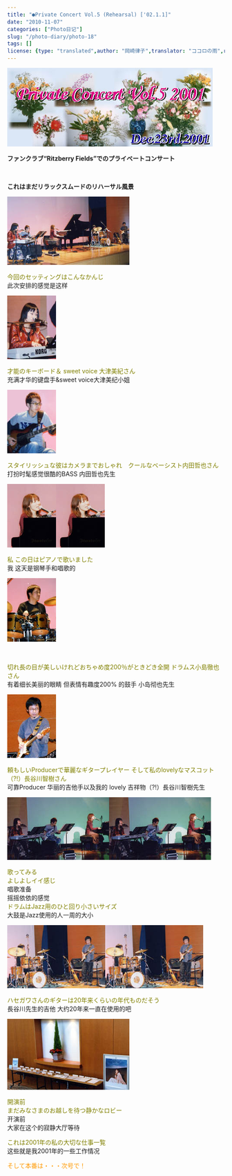 ```yaml
---
title: "●Private Concert Vol.5 (Rehearsal) ['02.1.1]"
date: "2010-11-07"
categories: ["Photo日记"]
slug: "/photo-diary/photo-18"
tags: []
license: {type: "translated",author: "岡崎律子",translator: "ココロの雨",reproduced-url: "http://love.life.coocan.jp/photo/photo18.html",reproduced-website: "岡崎律子Book"}
---
```


[![](./images/title-v5.jpg "title-v5")](./images/title-v5.jpg)  

  
**ファンクラブ“Ritzberry Fields”でのプライベートコンサート**  

  
   

  
**これはまだリラックスムードのリハーサル風景**  

  
![](./images/stage-2.jpg "stage-2")  

  
<span style="color: #808000;">今回のセッティングはこんなかんじ</span>  
此次安排的感觉是这样  

  
[![](./images/keyb.jpg "keyb")](./images/keyb.jpg)  

  
<span style="color: #808000;">才能のキーボード＆ sweet voice 大津美紀さん</span>  
充满才华的键盘手&sweet voice大津美纪小姐  

  
[![](./images/bass.jpg "bass")](./images/bass.jpg)  

  
<span style="color: #808000;">スタイリッシュな彼はカメラまでおしゃれ　クールなベーシスト内田哲也さん</span>  
打扮时髦感觉很酷的BASS 内田哲也先生  

  
![](./images/pf.jpg)[![](./images/pf.jpg "pf")](./images/pf.jpg)  

  
<span style="color: #808000;">私 この日はピアノで歌いました</span>  
我 这天是钢琴手和唱歌的  

  
[![](./images/drum.jpg "drum")](./images/drum.jpg)  

  
   

  
<span style="color: #808000;">切れ長の目が美しいけれどおちゃめ度200％がときどき全開 ドラムス小島徹也さん</span>  
有着细长美丽的眼睛 但表情有趣度200% 的鼓手 小岛彻也先生  

  
![](./images/guit.jpg "guit")  

  
<span style="color: #808000;">頼もしいProducerで華麗なギタープレイヤー そして私のlovelyなマスコット（?!）長谷川智樹さん</span>  
可靠Producer 华丽的吉他手以及我的 lovely 吉祥物（?!）長谷川智樹先生  

  
![](./images/stage-3.jpg)[![](./images/stage-3.jpg "stage-3")](./images/stage-3.jpg)  

  
<span style="color: #808000;">歌ってみる<br>よしよしイイ感じ</span>  
唱歌准备  
摇摇依依的感觉  
<span style="color: #808000;">ドラムはJazz用のひと回り小さいサイズ</span>  
大鼓是Jazz使用的人一周的大小  

  
![](./images/stage-4.jpg)[![](./images/stage-4.jpg "stage-4")](./images/stage-4.jpg)  

  
<span style="color: #808000;">ハセガワさんのギターは20年来くらいの年代ものだそう</span>  
長谷川先生的吉他 大约20年来一直在使用的吧  

  
[![](./images/tenji.2.jpg "tenji.2")](./images/tenji.2.jpg)  

  
<span style="color: #808000;">開演前<br>まだみなさまのお越しを待つ静かなロビー</span>  
开演前  
大家在这个的寂静大厅等待  

  
<span style="color: #808000;">これは2001年の私の大切な仕事一覧</span>  
这些就是我2001年的一些工作情况  

  
<span style="color: #ff9900;">そして本番は・・・次号で！</span>
